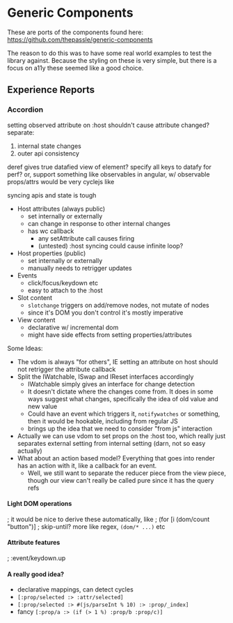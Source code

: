 # Generic Components

These are ports of the components found here:
https://github.com/thepassle/generic-components

The reason to do this was to have some real world examples to test the library
against. Because the styling on these is very simple, but there is a focus on
a11y these seemed like a good choice.

## Experience Reports

### Accordion

setting observed attribute on :host shouldn't cause attribute changed?
separate:

1. internal state changes
2. outer api consistency

deref gives true datafied view of element? specify all keys to datafy for perf?
or, support something like observables in angular, w/ observable props/attrs
would be very cyclejs like

syncing apis and state is tough

- Host attributes (always public)
  - set internally or externally
  - can change in response to other internal changes
  - has wc callback
    - any setAttribute call causes firing
    - (untested) :host syncing could cause infinite loop?
- Host properties (public)
  - set internally or externally
  - manually needs to retrigger updates
- Events
  - click/focus/keydown etc
  - easy to attach to the :host
- Slot content
  - `slotchange` triggers on add/remove nodes, not mutate of nodes
  - since it's DOM you don't control it's mostly imperative
- View content
  - declarative w/ incremental dom
  - might have side effects from setting properties/attributes

Some Ideas:

- The vdom is always "for others", IE setting an attribute on host should not
  retrigger the attribute callback
- Split the IWatchable, ISwap and IReset interfaces accordingly
  - IWatchable simply gives an interface for change detection
  - It doesn't dictate where the changes come from. It does in some ways suggest
    what changes, specifically the idea of old value and new value
  - Could have an event which triggers it, `notifywatches` or something,
    then it would be hookable, including from regular JS
  - brings up the idea that we need to consider "from js" interaction
- Actually we can use vdom to set props on the :host too, which really just
  separates external setting from internal setting (darn, not so easy actually)
- What about an action based model? Everything that goes into render has an
  action with it, like a callback for an event. 
  - Well, we still want to separate the reducer piece from the view piece,
    though our view can't really be called pure since it has the query refs

#### Light DOM operations

; it would be nice to derive these automatically, like
; (for [i (dom/count "button")]
; skip-until? more like regex, `(dom/* ...)` etc

#### Attribute features

; :event/keydown.up

#### A really good idea?

- declarative mappings, can detect cycles
- `[:prop/selected :> :attr/selected]`
- `[:prop/selected :> #(js/parseInt % 10) :> :prop/_index]`
- fancy `[:prop/a :> (if (> 1 %) :prop/b :prop/c)]`